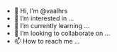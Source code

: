 - 👋 Hi, I’m @vaalhrs
- 👀 I’m interested in ...
- 🌱 I’m currently learning ...
- 💞️ I’m looking to collaborate on ...
- 📫 How to reach me ...

<!---
vaalhrs/vaalhrs is a ✨ special ✨ repository because its `README.md` (this file) appears on your GitHub profile.
You can click the Preview link to take a look at your changes.
--->
